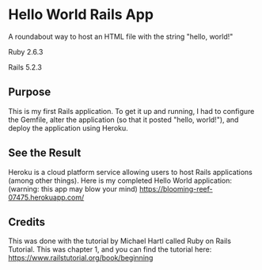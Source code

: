 # Hello World Rails App

A roundabout way to host an HTML file with the string "hello, world!"

Ruby 2.6.3

Rails 5.2.3

## Purpose
This is my first Rails application. To get it up and running, I had to configure
the Gemfile, alter the application (so that it posted "hello, world!"), and deploy
the application using Heroku.

## See the Result
Heroku is a cloud platform service allowing users to host Rails applications (among other things).
Here is my completed Hello World application:
    (warning: this app may blow your mind)
    https://blooming-reef-07475.herokuapp.com/

## Credits
This was done with the tutorial by Michael Hartl called Ruby on Rails Tutorial. This was chapter 1, and you
can find the tutorial here: https://www.railstutorial.org/book/beginning